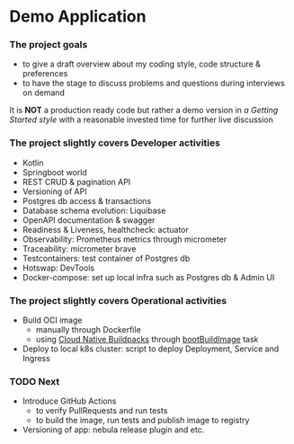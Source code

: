 # Demo Application

### The project goals
* to give a draft overview about my coding style, code structure & preferences
* to have the stage to discuss problems and questions during interviews on demand  

It is <b>NOT</b> a production ready code but rather a demo version in <i>a Getting Started style</i> 
with a reasonable invested time for further live discussion 

### The project slightly covers Developer activities
* Kotlin
* Springboot world 
* REST CRUD & pagination API
* Versioning of API
* Postgres db access & transactions
* Database schema evolution: Liquibase
* OpenAPI documentation & swagger
* Readiness & Liveness, healthcheck: actuator
* Observability: Prometheus metrics through micrometer 
* Traceability: micrometer brave
* Testcontainers: test container of Postgres db
* Hotswap: DevTools
* Docker-compose: set up local infra such as Postgres db & Admin UI

### The project slightly covers Operational activities
* Build OCI image
  * manually through Dockerfile
  * using [Cloud Native Buildpacks](https://buildpacks.io/) through [bootBuildImage](https://docs.spring.io/spring-boot/docs/current/gradle-plugin/reference/htmlsingle/#build-image) task
* Deploy to local k8s cluster: script to deploy Deployment, Service and Ingress 

### TODO Next
* Introduce GitHub Actions
  * to verify PullRequests and run tests 
  * to build the image, run tests and publish image to registry
* Versioning of app: nebula release plugin and etc.
